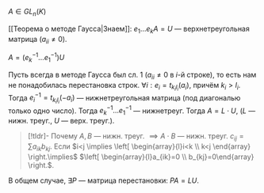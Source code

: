$A \in GL_{n}(K)$

[[Теорема о методе Гаусса|Знаем]]: $e_{1}\dots e_{k}A=U$ — верхнетреугольная матрица ($a_{ii}\neq0$).

$A=(e_{k}^{-1}\dots e_{1}^{-1})U$

Пусть всегда в методе Гаусса был сл. 1 ($a_{ii}\neq 0$ в $i$-й строке), то есть нам не понадобилась перестановка строк. $\forall i: e_{i}=t_{k_{i}l_{i}}(a_{i})$, причём $k_{i}>l_{i}$. Тогда $e_{i}^{-1}=t_{k_{i}l_{i}}(-a_{i})$ — нижнетреугольная матрица (под диагональю только одно число). Тогда $e_{k}^{-1}\dots e_{1}^{-1}$ — нижнетреуг. Тогда $A=L \cdot U$, ($L$ — нижн. треуг., $U$ — верх. треуг.).

>[!tldr]- Почему $A, B$ — нижн. треуг. $\implies A\cdot B$ — нижн. треуг.
>$c_{ij}=\sum\limits a_{ik}b_{kj}$. Если $i<j \implies \left[ \begin{array}{l}i<k \\ k<j \end{array} \right.\implies$ $\left[ \begin{array}{l}a_{ik}=0 \\ b_{kj}=0\end{array} \right.$. 

В общем случае, $\exists P$ — матрица перестановки: $PA=LU$.